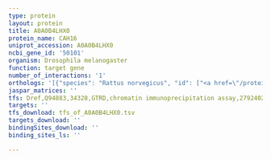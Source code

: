 ```yaml
---
type: protein
layout: protein
title: A0A0B4LHX0
protein_name: CAH16
uniprot_accession: A0A0B4LHX0
ncbi_gene_id: '50101'
organism: Drosophila melanogaster
function: target gene
number_of_interactions: '1'
orthologs: '[{"species": "Rattus norvegicus", "id": ["<a href=\"/protein/f1lq08\">F1LQ08</a>"]}]'
jaspar_matrices: ''
tfs: Dref,Q94883,34328,GTRD,chromatin immunoprecipitation assay,27924024%5Buid%5D,No
targets: ''
tfs_download: tfs_of_A0A0B4LHX0.tsv
targets_download: ''
bindingSites_download: ''
binding_sites_ls: ''

---
```

